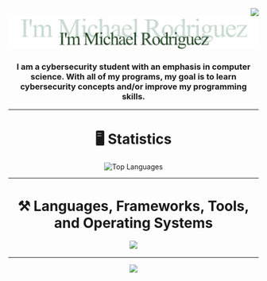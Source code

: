 <img align="right" src="https://komarev.com/ghpvc/?username=MichaelDriguez&style=plastic" />

<br>

<div align="center">
    <img src="images/GitHub_README_Image1.png" alt="Isometric GitHub Contribution History">
</div>

<h3 align="center">
    I am a cybersecurity student with an emphasis in computer science. With all of my programs, my goal is to learn cybersecurity concepts and/or improve my programming skills.
</h3>

<hr/>

<h1 align="center"> 🖥️ Statistics</h1>


<div align="center">
  <img src="https://github-readme-stats.vercel.app/api/top-langs/?username=MichaelDriguez&theme=system&hide_border=false&include_all_commits=false&count_private=false&layout=compact" alt="Top Languages" width="50%" height="50%">
</div>

<hr/>

<h1 align="center"> ⚒️ Languages, Frameworks, Tools, and Operating Systems</h1>
<div align="center">
    <img src="https://skillicons.dev/icons?i=cpp,java,bash,html,css,javascript,react,express,nodejs,git,github,gitlab,windows,ubuntu,kali" />
</div>

<hr/>

<p align="center">
     <img src="https://capsule-render.vercel.app/api?type=waving&color=gradient&height=100&section=footer"/>
</p>
